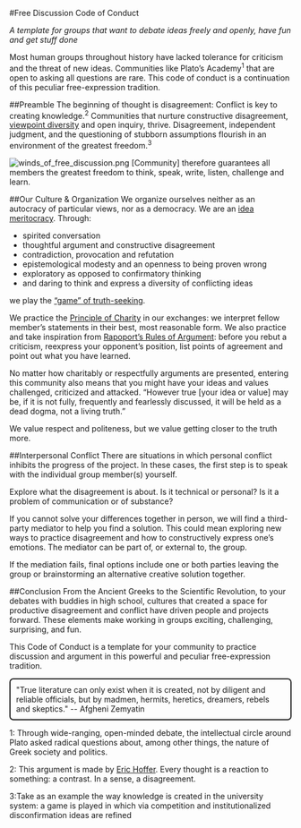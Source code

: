 #Free Discussion Code of Conduct

_A template for groups that want to debate ideas freely and openly, have fun and get stuff done_

Most human groups throughout history have lacked tolerance for criticism and the threat of new ideas. Communities like Plato’s Academy<sup>1</sup> that are open to asking all questions are rare. This code of conduct is a continuation of this peculiar free-expression tradition.

##Preamble
The beginning of thought is disagreement: Conflict is key to creating knowledge.<sup>2</sup> Communities that nurture constructive disagreement, [viewpoint diversity](https://righteousmind.com/viewpoint-diversity/) and open inquiry, thrive. Disagreement, independent judgment, and the questioning of stubborn assumptions flourish in an environment of the greatest freedom.<sup>3</sup>

![winds_of_free_discussion.png](winds_of_free_discussion.png)
[Community] therefore guarantees all members the greatest freedom to think, speak, write, listen, challenge and learn. 

##Our Culture & Organization
We organize ourselves neither as an autocracy of particular views, nor as a democracy. We are an [idea meritocracy](https://www.linkedin.com/pulse/key-bridgewaters-success-real-idea-meritocracy-ray-dalio). Through:
- spirited conversation
- thoughtful argument and constructive disagreement
- contradiction, provocation and refutation 
- epistemological modesty and an openness to being proven wrong
- exploratory as opposed to confirmatory thinking
- and daring to think and express a diversity of conflicting ideas

we play the [“game” of truth-seeking](https://podscribe.app/feeds/http-joeroganexpjoeroganlibsynprocom-rss/episodes/826c632c21dc4cf6bdca6dec5921877e#00:12:42). 

We practice the [Principle of Charity](https://en.wikipedia.org/wiki/Principle_of_charity) in our exchanges: we interpret fellow member’s statements in their best, most reasonable form. We also practice and take inspiration from [Rapoport’s Rules of Argument](https://www.brainpickings.org/2014/03/28/daniel-dennett-rapoport-rules-criticism/): before you rebut a criticism, reexpress your opponent’s position, list points of agreement and point out what you have learned.

No matter how charitably or respectfully arguments are presented, entering this community also means that you might have your ideas and values challenged, criticized and attacked. “However true [your idea or value] may be, if it is not fully, frequently and fearlessly discussed, it will be held as a dead dogma, not a living truth.” 

We value respect and politeness, but we value getting closer to the truth more. 

##Interpersonal Conflict
There are situations in which personal conflict inhibits the progress of the project. In these cases, the first step is to speak with the individual group member(s) yourself.

Explore what the disagreement is about. Is it technical or personal? Is it a problem of communication or of substance? 

If you cannot solve your differences together in person, we will find a third-party mediator to help you find a solution. This could mean exploring new ways to practice disagreement and how to constructively express one’s emotions. The mediator can be part of, or external to, the group.

If the mediation fails, final options include one or both parties leaving the group or brainstorming an alternative creative solution together.

##Conclusion 
From the Ancient Greeks to the Scientific Revolution, to your debates with buddies in high school, cultures that created a space for productive disagreement and conflict have driven people and projects forward. These elements make working in groups exciting, challenging, surprising, and fun. 

This Code of Conduct is a template for your community to practice discussion and argument in this powerful and peculiar free-expression tradition.

<div class="bordered">"True literature can only exist when it is created, not by diligent and reliable officials, but by madmen, hermits, heretics, dreamers, rebels and skeptics." -- Afgheni Zemyatin
</div>


<style>
	.bordered {
		border-style: solid;
		border-width: 2px;
		border-margin: 6px;
		border-padding: 6px;
		padding: 10px;
		border-radius: 7px;
	}
</style>

<a name="myfootnote1">1</a>: Through wide-ranging, open-minded debate, the intellectual circle around Plato asked radical questions about, among other things, the nature of Greek society and politics. 

<a name="myfootnote2">2</a>: This argument is made by [Eric Hoffer](https://www.amazon.com/gp/product/1933435097/ref=dbs_a_def_rwt_bibl_vppi_i3). Every thought is a reaction to something: a contrast. In a sense, a disagreement.

<a name="myfootnote2">3</a>:Take as an example the way knowledge is created in the university system: a game is played in which via competition and institutionalized disconfirmation ideas are refined 